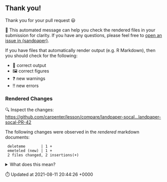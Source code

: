 ## Thank you!

Thank you for your pull request :smiley:

:robot: This automated message can help you check the rendered files in your
submission for clarity. If you have any questions, please feel free to [open an
issue in {sandpaper}](https://github.com/carpentries/sandpaper/issues/new).

If you have files that automatically render output (e.g. R Markdown), then you
should check for the following:

 - :dart: correct output
 - :framed_picture: correct figures
 - :question: new warnings
 - :bangbang: new errors

### Rendered Changes

:mag: Inspect the changes: https://github.com/carpenter/lesson/compare/landpaper-socal...landpaper-socal-PR-42


The following changes were observed in the _rendered_ markdown documents:

```
 deleteme       | 1 +
 emeteled (new) | 1 +
 2 files changed, 2 insertions(+)
```

<details>
<summary>What does this mean?</summary>

If you have source files that require output and figures to be generated (e.g.
R Markdown), then it is important to make sure the generated figures and output
are reproducible.

This output provides a way for you to inspect the output in a diff-friendly
manner so that it's easy to see the changes that occur due to new software
versions or randomisation.

</details>

:stopwatch: Updated at 2021-08-11 20:44:26 +0000
